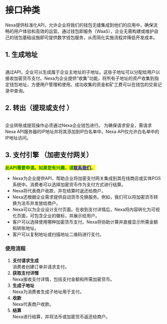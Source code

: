 # 接口种类

Nexa提供标准化API，允许企业将我们的钱包无缝集成到他们的应用中，确保流畅的用户体验和高效的运营。通过钱包即服务（WaaS），企业无需构建或维护自己的钱包基础设施即可提供数字钱包服务，从而简化实施流程并降低开发成本。

## 1. 生成地址

<figure><img src="https://2287475285-files.gitbook.io/~/files/v0/b/gitbook-x-prod.appspot.com/o/spaces%2FSdMhazXkh30OBfLly0nW%2Fuploads%2F8tOue3AsqxtizGeWCK7B%2Fimage.png?alt=media&#x26;token=3f37353d-1c71-4700-abf2-e65181302c67" alt=""><figcaption></figcaption></figure>

通过API，企业可以生成属于企业主地址的子地址。这些子地址可以分配给用户以接收加密货币支付。Nexa为企业提供“收集”功能，将所有子地址的资产收集到指定钱包地址，方便用户管理和使用。成功收集的资金和矿工费可以在钱包的交易记录中查询。

## 2. 转出（提现或支付 ）

<figure><img src="https://2287475285-files.gitbook.io/~/files/v0/b/gitbook-x-prod.appspot.com/o/spaces%2FSdMhazXkh30OBfLly0nW%2Fuploads%2FEGTG1wzLmHNILOkkVjDi%2Fimage.png?alt=media&#x26;token=39dd66e7-906e-4c22-8628-9c937e708e7e" alt=""><figcaption></figcaption></figure>

企业转账或提现操作必须通过Nexa企业钱包进行。 为确保请求安全，需请求Nexa API服务器的IP地址并将其添加到IP白名单中。Nexa API仅允许白名单中的IP地址访问。

## 3. 支付引擎 （加密支付网关）

<mark style="color:green;">**此API需要申请。如果您有兴趣，请**</mark>[<mark style="color:blue;">**联系我们**</mark>](https://www.Nexa.com/zh/appointment/)<mark style="color:green;">**。**</mark>

* Nexa为企业提供API，帮助企业将加密支付网关集成到其在线商店或实体POS系统中。消费者可以选择加密货币作为支付方式进行结算。
* Nexa将代表商户收款，并在结算时返还给商户。
* Nexa还根据企业需求提供自动货币兑换服务。例如，我们可以将加密货币转换为法币并发放给商户。
* Nexa可以为企业设计支付页面。在收到支付详情后，Nexa将内容转化为可视化页面，可包含企业的徽标，并展示给用户。
* 客户可以选择使用哪种加密货币支付。Nexa将协助计算并直接显示所需金额和转账地址。
* 客户可以复制地址或扫描地址二维码进行支付。

### **使用流程**

1. **支付请求生成**<br>
   消费者创建订单并请求支付。
2. **获取支付详情**<br>
   Nexa接收支付详情，包括支付金额和所需加密货币。
3. **生成子地址**<br>
   Nexa为消费者生成子地址用于支付。
4. **收款**<br>
   Nexa代表商户收款。
5. **结算**<br>
   Nexa进行结算，并将法币或加密货币返还给商户。
